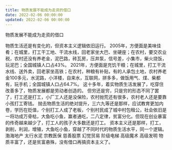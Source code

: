 ```yaml
---
title: 物质发展不能成为走资的借口
date: 2022-02-06 00:00:00
updated: 2022-02-06 00:00:00
---
```


物质发展不能成为走资的借口

物质生活还是有变化的，但资本主义逻辑依旧运行。
2005年，方便面是美味佳肴；在城里，打工干工地、干流水线，回老家坐大巴、坐硬座；在农村，要交农业税，农村还没有养老金，泥巴路，砖瓦房，压井泵，信号差，小集市，柴火烧饭，玩泥巴；全国城镇人口占43%。
2021年，方便面是充饥干粮；在城里，打工干流水线、送外卖，回老家坐高铁；在农村，种粮有补贴，有的人承包土地，农村养老金100多元，水泥路，小洋楼，自来水，互联网，拼多多，做饭用气、煤、柴都有，玩手机；全国城镇人口占64.7%。
这十多年，着实物质生活发展了，吃穿住改善多了，物质发展都是劳动者创造的。
但穷还是穷，只是穷的形态不同了罢了，打工还是打工，小厂工人还是没保险，农村抛荒还有很多，农村老人还是要靠小孩打工寄钱。
抛去物质生活的绝对提升，三六九等还是那样，应试教育更加内卷，学历在贬值，个别打工人成了老板，个别村民成了城中村包租公，社会依旧是一将功成万骨枯，大鱼吃小鱼，赢者通吃，二八定律，贫富分化。但现在创业暴富的传奇越来越少了，打工人的孩子大多数还是打工。
资本主义还是那样，打工，剥削，利润，增殖，大鱼吃小鱼，穿越了不同时代的物质生活水平，同一个逻辑。
渤海地产 太行水泥
宗教医保 慈善股票
幻觉贸易 阶级电梯
高级魔术 高级发明
物质丰富了，还是贫富悬殊，没有借口再搞资本主义了。
